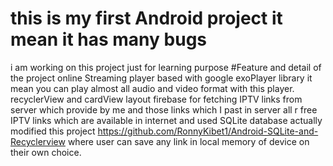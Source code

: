 # this is my first Android project it mean it has many bugs 
i am working on this project just for learning purpose 
#Feature and detail of the project
online Streaming player based with google exoPlayer library it mean you can play almost all audio and video format with this player.
recyclerView and cardView layout
firebase  for fetching IPTV  links from server which provide by me and those links which I past in server all r free IPTV links which are available in internet and used SQLite database actually modified this project https://github.com/RonnyKibet1/Android-SQLite-and-Recyclerview where user can save any link in local memory of device on their own choice.
